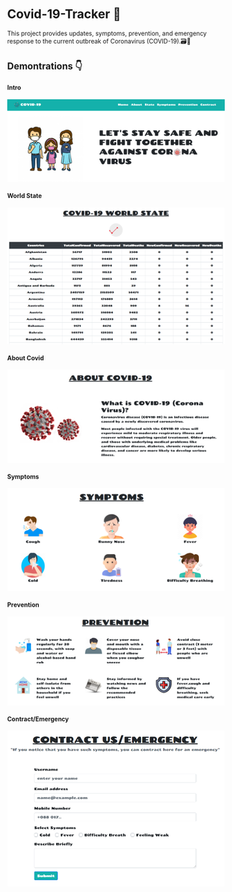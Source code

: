 # Covid-19-Tracker 🎢

This project provides updates, symptoms, prevention, and emergency response to the current outbreak of Coronavirus (COVID-19).🗃🚀

## Demontrations 👇
#### Intro
<p align="left">
  <img src="https://github.com/Ruhul12/Covid-19-Tracker/blob/main/preview/intro.png">
</p>

#### World State
<p align="left">
  <img src="https://github.com/Ruhul12/Covid-19-Tracker/blob/main/preview/stats.png">
</p>

#### About Covid
<p align="left">
  <img src="https://github.com/Ruhul12/Covid-19-Tracker/blob/main/preview/about.png">
</p>

#### Symptoms
<p align="left">
  <img src="https://github.com/Ruhul12/Covid-19-Tracker/blob/main/preview/symptoms.png">
</p>

#### Prevention
<p align="left">
  <img src="https://github.com/Ruhul12/Covid-19-Tracker/blob/main/preview/prevention.png">
</p>

#### Contract/Emergency
<p align="left">
  <img src="https://github.com/Ruhul12/Covid-19-Tracker/blob/main/preview/contract.png">
</p>
